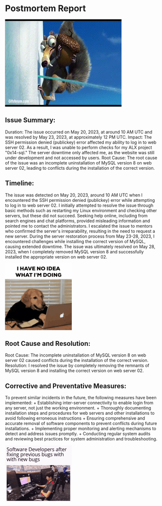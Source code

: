 # Postmortem Report

![They never stop coming](non_stop.gif)

## Issue Summary:

Duration: The issue occurred on May 20, 2023, at around 10 AM UTC and was resolved by May 23, 2023, at approximately 12 PM UTC.
Impact: The SSH permission denied (publickey) error affected my ability to log in to web server 02. As a result, I was unable to perform checks for my ALX project "0x14-sql." The server downtime only affected me, as the website was still under development and not accessed by users.
Root Cause: The root cause of the issue was an incomplete uninstallation of MySQL version 8 on web server 02, leading to conflicts during the installation of the correct version.

## Timeline:

The issue was detected on May 20, 2023, around 10 AM UTC when I encountered the SSH permission denied (publickey) error while attempting to log in to web server 02.
I initially attempted to resolve the issue through basic methods such as restarting my Linux environment and checking other servers, but these did not succeed.
Seeking help online, including from search engines and chat platforms, provided misleading information and pointed me to contact the administrators.
I escalated the issue to mentors who confirmed the server's irreparability, resulting in the need to request a new server.
During the server restoration process from May 23-28, 2023, I encountered challenges while installing the correct version of MySQL, causing extended downtime.
The issue was ultimately resolved on May 28, 2023, when I completely removed MySQL version 8 and successfully installed the appropriate version on web server 02.

![No idea what i'm doing](no_idea.gif)

## Root Cause and Resolution:

Root Cause: The incomplete uninstallation of MySQL version 8 on web server 02 caused conflicts during the installation of the correct version.
Resolution: I resolved the issue by completely removing the remnants of MySQL version 8 and installing the correct version on web server 02.

## Corrective and Preventative Measures:

To prevent similar incidents in the future, the following measures have been implemented:
       	+ Establishing inter-server connectivity to enable login from any server, not just the working environment.
       	+ Thoroughly documenting installation steps and procedures for web servers and other installations to avoid following erroneous instructions
       	+ Ensuring comprehensive and accurate removal of software components to prevent conflicts during future installations.
       	+ Implementing proper monitoring and alerting mechanisms to detect and address issues promptly.
       	+ Conducting regular system audits and reviewing best practices for system administration and troubleshooting.

![Bugs ain't that bad! Are they?](truce.gif)
